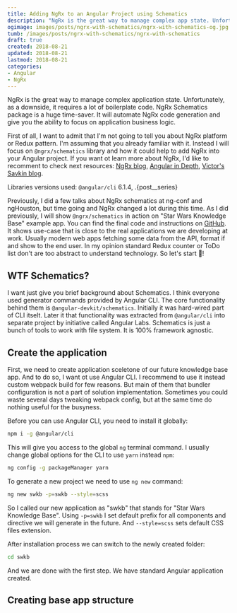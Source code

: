 ```yaml
---
title: Adding NgRx to an Angular Project using Schematics
description: "NgRx is the great way to manage complex app state. Unfortunately, it requires so much boilerplate code. NgRx Schematics is a huge time-saver. It will automate NgRx code generation and give you the ability to focus on application business logic."
ogimage: images/posts/ngrx-with-schematics/ngrx-with-schematics-og.jpg
tumb: /images/posts/ngrx-with-schematics/ngrx-with-schematics
draft: true
created: 2018-08-21
updated: 2018-08-21
lastmod: 2018-08-21
categories:
- Angular
- NgRx
---
```


NgRx is the great way to manage complex application state. Unfortunately, as a downside, it requires a lot of boilerplate code. NgRx Schematics package is a huge time-saver. It will automate NgRx code generation and give you the ability to focus on application business logic.

First of all, I want to admit that I'm not going to tell you about NgRx platform or Redux pattern. I'm assuming that you already familiar with it. Instead I will focus on `@ngrx/schematics` library and how it could help to add NgRx into your Angular project. If you want ot learn more about NgRx, I'd like to recomment to check next resources: [NgRx blog](https://medium.com/ngrx), [Angular in Depth](https://blog.angularindepth.com/), [Victor's Savkin blog](https://medium.com/@vsavkin).

Libraries versions used: `@angular/cli` 6.1.4, .{post__series}

Previously, I did a few talks about NgRx schematics at ng-conf and ngHouston, but time going and NgRx changed a lot during this time. As I did previously, I will show `@ngrx/schematics` in action on "Star Wars Knowledge Base" example app. You can find the final code and instructions on [GitHub](https://github.com/vitaliy-bobrov/ngrx-swkb). It shows use-case that is close to the real applications we are developing at work. Usually modern web apps fetching some data from the API, format if and show to the end user. In my opinion standard Redux counter or ToDo list don't are too abstract to understand technology. So let's start 🏁!

## WTF Schematics?
I want just give you brief background about Schematics. I think everyone used generator commands provided by Angular CLI. The core functionality behind them is `@angular-devkit/schematics`. Initially it was hard-wired part of CLI itselt. Later it that functionality was extracted from `@angular/cli` into separate project by initiative called Angular Labs. Schematics is just a bunch of tools to work with file system. It is 100% framework agnostic.

## Create the application
First, we need to create application sceletone of our future knowledge base app. And to do so, I want ot use Angular CLI. I recommend to use it instead custom webpack build for few reasons. But main of them that bundler configuration is not a part of solution implementation. Sometimes you could waste several days tweaking webpack config, but at the same time do nothing useful for the busyness.

Before you can use Angular CLI, you need to install it globally:

```bash
npm i -g @angular/cli
```

This will give you access to the global `ng` terminal command. I usually change global options for the CLI to use `yarn` instead `npm`:

```bash
ng config -g packageManager yarn
```

To generate a new project we need to use `ng new` command:

```bash
ng new swkb -p=swkb --style=scss
```

So I called our new application as "swkb" that stands for "Star Wars Knowledge Base". Using `-p=swkb` I set default prefix for all components and directive we will generate in the future. And `--style=scss` sets default CSS files extension.

After installation process we can switch to the newly created folder:

```bash
cd swkb
```

And we are done with the first step. We have standard Angular application created.

## Creating base app structure

